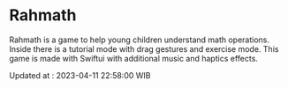 # Rahmath

Rahmath is a game to help young children understand math operations. Inside there is a tutorial mode with drag gestures and exercise mode. This game is made with Swiftui with additional music and haptics effects.

Updated at : 2023-04-11 22:58:00 WIB